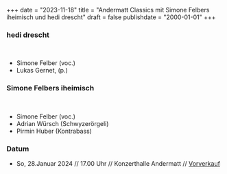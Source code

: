 ﻿+++
date = "2023-11-18"
title = "Andermatt Classics mit Simone Felbers iheimisch und hedi drescht"
draft = false
publishdate = "2000-01-01"
+++

### hedi drescht

<br>

* Simone Felber (voc.)
* Lukas Gernet, (p.)


### Simone Felbers iheimisch

<br>

* Simone Felber (voc.)
* Adrian Würsch (Schwyzerörgeli)
* Pirmin Huber (Kontrabass)

### Datum

* So, 28.Januar 2024 // 17.00 Uhr // Konzerthalle Andermatt // [Vorverkauf](https://andermattmusic.ch/de/konzerte-und-tickets/)
